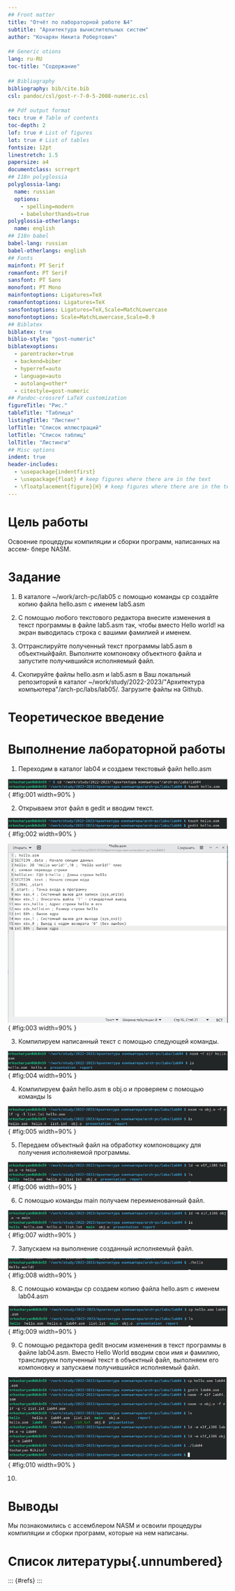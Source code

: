```yaml
---
## Front matter
title: "Отчёт по лабораторной работе №4"
subtitle: "Архитектура вычислительных систем"
author: "Кочарян Никита Робертович"

## Generic otions
lang: ru-RU
toc-title: "Содержание"

## Bibliography
bibliography: bib/cite.bib
csl: pandoc/csl/gost-r-7-0-5-2008-numeric.csl

## Pdf output format
toc: true # Table of contents
toc-depth: 2
lof: true # List of figures
lot: true # List of tables
fontsize: 12pt
linestretch: 1.5
papersize: a4
documentclass: scrreprt
## I18n polyglossia
polyglossia-lang:
  name: russian
  options:
	- spelling=modern
	- babelshorthands=true
polyglossia-otherlangs:
  name: english
## I18n babel
babel-lang: russian
babel-otherlangs: english
## Fonts
mainfont: PT Serif
romanfont: PT Serif
sansfont: PT Sans
monofont: PT Mono
mainfontoptions: Ligatures=TeX
romanfontoptions: Ligatures=TeX
sansfontoptions: Ligatures=TeX,Scale=MatchLowercase
monofontoptions: Scale=MatchLowercase,Scale=0.9
## Biblatex
biblatex: true
biblio-style: "gost-numeric"
biblatexoptions:
  - parentracker=true
  - backend=biber
  - hyperref=auto
  - language=auto
  - autolang=other*
  - citestyle=gost-numeric
## Pandoc-crossref LaTeX customization
figureTitle: "Рис."
tableTitle: "Таблица"
listingTitle: "Листинг"
lofTitle: "Список иллюстраций"
lotTitle: "Список таблиц"
lolTitle: "Листинги"
## Misc options
indent: true
header-includes:
  - \usepackage{indentfirst}
  - \usepackage{float} # keep figures where there are in the text
  - \floatplacement{figure}{H} # keep figures where there are in the text
---
```


# Цель работы

Освоение процедуры компиляции и сборки программ, написанных на ассем-
блере NASM.

# Задание
 
1.	В каталоге ~/work/arch-pc/lab05 с помощью команды cp создайте копию файла hello.asm с именем lab5.asm

2.	С помощью любого текстового редактора внесите изменения в текст программы в файле lab5.asm так, чтобы вместо Hello world! на экран выводилась строка с вашими фамилией и именем.

3.	Оттранслируйте полученный текст программы lab5.asm в объектныйфайл. Выполните компоновку объектного файла и запустите получившийся исполняемый файл.

4.	Скопируйте файлы hello.asm и lab5.asm в Ваш локальный репозиторий в каталог ~/work/study/2022-2023/"Архитектура компьютера"/arch-pc/labs/lab05/. Загрузите файлы на Github.


	
# Теоретическое введение

# Выполнение лабораторной работы

1.	Переходим в каталог lab04 и создаем текстовый файл hello.asm 

![Создание файла hello.asm](image/4.1.png){ #fig:001 width=90% }

2.	Открываем этот файл в gedit и вводим текст. 

![Открытие файла](image/4.2.png){ #fig:002 width=90% }

![Ввод текста](image/4.3.png){ #fig:003 width=90% }

3.	Компилируем написанный текст с помощью следующей команды. 

![Компиляция текста](image/4.4.png){ #fig:004 width=90% }

4.	Компилируем файл hello.asm в obj.o и проверяем с помощью команды ls 

![Компиляция файла](image/4.5.png){ #fig:005 width=90% } 

5.	Передаем объектный файл на обработку компоновщику для получения исполняемой программы. 

![Обработка файла](image/4.6.png){ #fig:006 width=90% }

6.	С помощью команды main получаем переименованный файл. 

![Команда main](image/4.7.png){ #fig:007 width=90% }

7.	Запускаем на выполнение созданный исполняемый файл. 

![Запускаем файл](image/4.8.png){ #fig:008 width=90% }

8.	С помощью команды cp создаем копию файла hello.asm с именем lab04.asm 

![Создание копии файла hello.asm](image/4.9.png){ #fig:009 width=90% }

9.	C помощью редактора gedit вносим изменения в текст программы в файле lab04.asm. Вместо Hello World вводим свои имя и фамилию, транслируем полученный текст в объектный файл, выполняем его компоновку и запускаем получившийся исполняемый файл.

![Запуск файла lab04.asm](image/4.11.png){ #fig:010 width=90% }

10.	

# Выводы

Мы познакомились с ассемблером NASM и освоили процедуры компиляции и сборки программ, которые на нем написаны.

# Список литературы{.unnumbered}

::: {#refs}
:::
